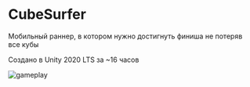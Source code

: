 # CubeSurfer
Мобильный раннер, в котором нужно достигнуть финиша не потеряв все кубы

Создано в Unity 2020 LTS за ~16 часов

![gameplay](https://user-images.githubusercontent.com/16105297/144089587-4d281083-0e74-464c-9421-57633c232144.gif)
